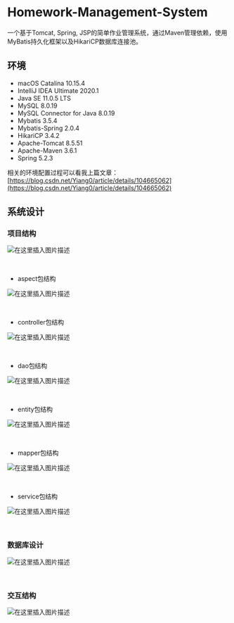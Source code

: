 # Homework-Management-System

一个基于Tomcat, Spring, JSP的简单作业管理系统，通过Maven管理依赖，使用MyBatis持久化框架以及HikariCP数据库连接池。

## 环境

 - macOS Catalina 10.15.4
 - IntelliJ IDEA Ultimate 2020.1
 - Java SE 11.0.5 LTS
 - MySQL 8.0.19
 - MySQL Connector for Java 8.0.19
 - Mybatis 3.5.4
 - Mybatis-Spring 2.0.4 
 - HikariCP 3.4.2
 - Apache-Tomcat 8.5.51
 - Apache-Maven 3.6.1
 - Spring 5.2.3

相关的环境配置过程可以看我上篇文章：[https://blog.csdn.net/Yiang0/article/details/104665062](https://blog.csdn.net/Yiang0/article/details/104665062)



## 系统设计

### 项目结构

![在这里插入图片描述](https://github.com/Yi1275432232/Homework-Management-System/blob/6.x/images/6.x项目结构.png)

<br>


- aspect包结构

![在这里插入图片描述](https://github.com/Yi1275432232/Homework-Management-System/blob/5.x/images/5.x%20aspect包结构.png)

<br>

- controller包结构

![在这里插入图片描述](https://github.com/Yi1275432232/Homework-Management-System/blob/5.x/images/5.x%20controller包结构.png)

<br>

- dao包结构

![在这里插入图片描述](https://github.com/Yi1275432232/Homework-Management-System/blob/6.x/images/6.x%20dao包结构.png)

<br>

- entity包结构

![在这里插入图片描述](https://github.com/Yi1275432232/Homework-Management-System/blob/5.x/images/5.x%20entity包结构.png)

<br>

- mapper包结构

![在这里插入图片描述](https://github.com/Yi1275432232/Homework-Management-System/blob/6.x/images/6.x%20mapper包结构.png)

<br>

- service包结构

![在这里插入图片描述](https://github.com/Yi1275432232/Homework-Management-System/blob/5.x/images/5.x%20service包结构.png)

<br>

### 数据库设计

![在这里插入图片描述](https://github.com/Yi1275432232/Homework-Management-System/blob/2.x/images/数据库结构.png)

<br>

### 交互结构

![在这里插入图片描述](https://github.com/Yi1275432232/Homework-Management-System/blob/6.x/images/6.x交互设计.png)

<br>
